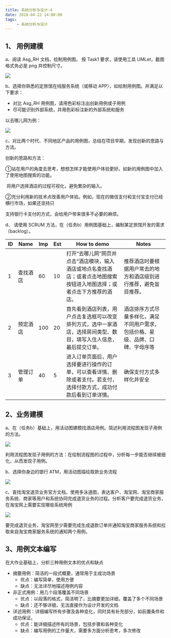 ```yaml
---
title: 系统分析与设计-4
date: 2018-04-22 14:00:00
tags:
     - 系统分析与设计
---
```


## 1、 用例建模

a、阅读 Asg_RH 文档，绘制用例图。 按 Task1 要求，请使用工具 UMLet，截图格式务必是 png 并控制尺寸。

![](系统分析与设计-4/hotel1.png)

<!--more-->

b、选择你熟悉的定旅馆在线服务系统（或移动 APP），如绘制用例图。并满足以下要求：

- 对比 Asg_RH 用例图，请用色彩标注出创新用例或子用例
- 尽可能识别外部系统，并用色彩标注新的外部系统和服务

以去哪儿网为例：

![](系统分析与设计-4/hotel2.png)

c、对比两个时代、不同地区产品的用例图，总结在项目早期，发现创新的思路与方法。

创新的思路和方法：

①站在用户的角度去思考，想想怎样才能使用户体验更好。如新的用例图中加入了使用地图搜索的功能。

​    将用户选择酒店的过程可视化，避免繁杂的输入。

②充分利用新的技术点改善用户体验。例如，现在的微信支付和支付宝支付已经横行市场，如果还坚持只

   支持银行卡支付的方式，会给用户带来很多不必要的麻烦。

d、 请使用 SCRUM 方法，在（任务b）用例图基础上，编制某定旅馆开发的需求 （backlog）。

| ID   | Name | Imp  | Est  | How to demo                              | Notes                                   |
| ---- | ---- | ---- | ---- | ---------------------------------------- | --------------------------------------- |
| 1    | 查找酒店 | 60   | 10   | 打开“去哪儿网”网页并点击“酒店模块，输入酒店或地点名查找酒店；或者点击地图搜索按钮进入地图选择；或者点击下方推荐的酒店。 | 推荐酒店时要根据用户常去的地方和酒店级别进行推荐，避免盲目推荐。        |
| 2    | 预定酒店 | 100  | 20   | 首先看到酒店列表，用户点击复选框可以改变排列方式，选中一家酒店，选择房间类型、数目，填写入住人信息，最后提交订单。 | 酒店排序方式尽量多样化，满足不同用户需求，包括价格、星级、品牌、口碑、字母序等 |
| 3    | 管理订单 | 40   | 5    | 进入订单页面后，用户选择要进行操作的订单，可以查看详情、删除或者支付。若支付，选择付款方式，成功付款后看到订单详情。 | 确保支付方式多样化并安全                            |

## 2、业务建模

a、在（任务b）基础上，用活动图建模找酒店用例。简述利用流程图发现子用例的方法。

![](系统分析与设计-4/hotel3.png)

利用流程图发现子用例的方法：在绘制流程图的过程中，分析每一步能否继续被细化，从而发现子用例。

b、选择你身边的银行 ATM，用活动图描绘取款业务流程

![](系统分析与设计-4/ATM.png)

c、查找淘宝退货业务官方文档，使用多泳道图，表达客户、淘宝网、淘宝商家服务系统、商家等用户和系统协同完成退货业务的过程。分析客户要完成退货业务，在淘宝网上需要实现哪些系统用例

![](系统分析与设计-4/drawback.png)

要完成退货业务，淘宝网至少需要完成生成退款订单并通知淘宝商家服务系统和拉取来自淘宝商家服务系统的通知两个用例。

## 3、用例文本编写

在大作业基础上，分析三种用例文本的优点和缺点

- 摘要用例：简洁的一段式概要，通常用于主成功场景
  - 优点：编写简单，使用方便
  - 缺点：无法详尽地描述用例内容
- 非正式用例：用几个段落覆盖不同场景
  - 优点：以段落的格式，简洁明了，比摘要更加详细，覆盖了多个不同场景
  - 缺点：还不够详细，无法直接作为设计开发的文档
- 详述用例：详细编写所有步骤及各种变化，同时具有补充部分，如前置条件和成功保证。
  - 优点：能详细描述所有的场景，包括步骤和各种变化
  - 缺点：编写用例的工作量大，需要多方面分析思考，多次修改



























